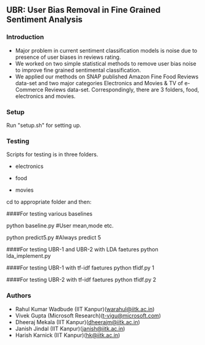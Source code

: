 ## UBR: User Bias Removal in Fine Grained Sentiment Analysis


### Introduction

* Major problem in current sentiment classification models is noise due to presence of user biases in reviews rating.
* We worked on two simple statistical methods to remove user bias noise to improve fine grained sentimental classification.
* We applied our methods on SNAP published Amazon Fine Food Reviews data-set and two major categories Electronics and Movies & TV of e-Commerce Reviews data-set. Correspondingly, there are 3 folders, food, electronics and movies.
### Setup

Run "setup.sh" for setting up.

### Testing

Scripts for testing is in three folders.

* electronics

* food

* movies

cd to appropriate folder and then:

####For testing various baselines

python baseline.py #User mean,mode etc.

python predict5.py #Always predict 5

####For testing UBR-1 and UBR-2 with LDA faetures
python lda_implement.py

####For testing UBR-1 with tf-idf faetures
python tfidf.py 1

####For testing UBR-2 with tf-idf faetures
python tfidf.py 2

### Authors

- Rahul Kumar Wadbude (IIT Kanpur)(warahul@iitk.ac.in)
- Vivek Gupta (Microsoft Research)(t-vigu@microsoft.com)
- Dheeraj Mekala (IIT Kanpur)(dheerajm@iitk.ac.in)
- Janish Jindal (IIT Kanpur)(janish@iitk.ac.in)
- Harish Karnick (IIT Kanpur)(hk@iitk.ac.in)
